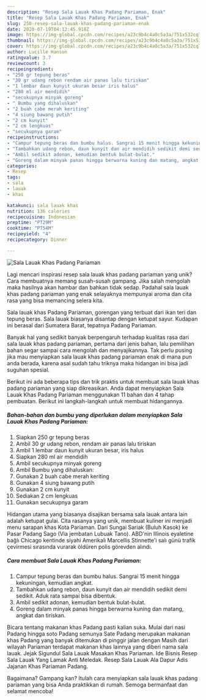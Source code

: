 ```yaml
---
description: "Resep Sala Lauak Khas Padang Pariaman, Enak"
title: "Resep Sala Lauak Khas Padang Pariaman, Enak"
slug: 250-resep-sala-lauak-khas-padang-pariaman-enak
date: 2020-07-19T04:12:45.918Z
image: https://img-global.cpcdn.com/recipes/a23c9b4c4a0c5a3a/751x532cq70/sala-lauak-khas-padang-pariaman-foto-resep-utama.jpg
thumbnail: https://img-global.cpcdn.com/recipes/a23c9b4c4a0c5a3a/751x532cq70/sala-lauak-khas-padang-pariaman-foto-resep-utama.jpg
cover: https://img-global.cpcdn.com/recipes/a23c9b4c4a0c5a3a/751x532cq70/sala-lauak-khas-padang-pariaman-foto-resep-utama.jpg
author: Lucille Hanson
ratingvalue: 3.7
reviewcount: 3
recipeingredient:
- "250 gr tepung beras"
- "30 gr udang rebon rendam air panas lalu tiriskan"
- "1 lembar daun kunyit ukuran besar iris halus"
- "280 ml air mendidih"
- "secukupnya minyak goreng"
- " Bumbu yang dihaluskan"
- "2 buah cabe merah keriting"
- "4 siung bawang putih"
- "2 cm kunyit"
- "2 cm lengkuas"
- "secukupnya garam"
recipeinstructions:
- "Campur tepung beras dan bumbu halus. Sangrai 15 menit hingga kekuningan, kemudian angkat."
- "Tambahkan udang rebon, daun kunyit dan air mendidih sedikit demi sedikit. Aduk rata sampai bisa dibentuk."
- "Ambil sedikit adonan, kemudian bentuk bulat-bulat."
- "Goreng dalam minyak panas hingga berwarna kuning dan matang, angkat dan tiriskan."
categories:
- Resep
tags:
- sala
- lauak
- khas

katakunci: sala lauak khas 
nutrition: 136 calories
recipecuisine: Indonesian
preptime: "PT29M"
cooktime: "PT54M"
recipeyield: "4"
recipecategory: Dinner

---
```



![Sala Lauak Khas Padang Pariaman](https://img-global.cpcdn.com/recipes/a23c9b4c4a0c5a3a/751x532cq70/sala-lauak-khas-padang-pariaman-foto-resep-utama.jpg)

Lagi mencari inspirasi resep sala lauak khas padang pariaman yang unik? Cara membuatnya memang susah-susah gampang. Jika salah mengolah maka hasilnya akan hambar dan bahkan tidak sedap. Padahal sala lauak khas padang pariaman yang enak selayaknya mempunyai aroma dan cita rasa yang bisa memancing selera kita.

Sala lauak khas Padang Pariaman, gorengan yang terbuat dari ikan teri dan tepung beras. Sala lauak biasanya disantap dengan ketupat sayur. Kudapan ini berasal dari Sumatera Barat, tepatnya Padang Pariaman.

Banyak hal yang sedikit banyak berpengaruh terhadap kualitas rasa dari sala lauak khas padang pariaman, pertama dari jenis bahan, lalu pemilihan bahan segar sampai cara mengolah dan menyajikannya. Tak perlu pusing jika mau menyiapkan sala lauak khas padang pariaman enak di mana pun anda berada, karena asal sudah tahu triknya maka hidangan ini bisa jadi suguhan spesial.


Berikut ini ada beberapa tips dan trik praktis untuk membuat sala lauak khas padang pariaman yang siap dikreasikan. Anda dapat menyiapkan Sala Lauak Khas Padang Pariaman menggunakan 11 bahan dan 4 tahap pembuatan. Berikut ini langkah-langkah untuk membuat hidangannya.

<!--inarticleads1-->

##### Bahan-bahan dan bumbu yang diperlukan dalam menyiapkan Sala Lauak Khas Padang Pariaman:

1. Siapkan 250 gr tepung beras
1. Ambil 30 gr udang rebon, rendam air panas lalu tiriskan
1. Ambil 1 lembar daun kunyit ukuran besar, iris halus
1. Siapkan 280 ml air mendidih
1. Ambil secukupnya minyak goreng
1. Ambil  Bumbu yang dihaluskan:
1. Gunakan 2 buah cabe merah keriting
1. Gunakan 4 siung bawang putih
1. Gunakan 2 cm kunyit
1. Sediakan 2 cm lengkuas
1. Gunakan secukupnya garam


Hidangan utama yang biasanya disajikan bersama sala lauak antara lain adalah ketupat gulai. Cita rasanya yang unik, membuat kuliner ini menjadi menu sarapan khas Kota Pariaman. Dari Sungai Sariak (Buluh Kasok) ke Pasar Padang Sago (Via jembatan Lubuak Tano). ABD&#39;nin Illinois eyaletine bağlı Chicago kentinde siyahi Amerikalı Marcellis Stinnette&#39;i salı günü trafik çevirmesi sırasında vurarak öldüren polis görevden alındı. 

<!--inarticleads2-->

##### Cara membuat Sala Lauak Khas Padang Pariaman:

1. Campur tepung beras dan bumbu halus. Sangrai 15 menit hingga kekuningan, kemudian angkat.
1. Tambahkan udang rebon, daun kunyit dan air mendidih sedikit demi sedikit. Aduk rata sampai bisa dibentuk.
1. Ambil sedikit adonan, kemudian bentuk bulat-bulat.
1. Goreng dalam minyak panas hingga berwarna kuning dan matang, angkat dan tiriskan.


Bicara tentang makanan khas Padang pasti kalian suka. Mulai dari nasi Padang hingga soto Padang semunya Sate Padang merupakan makanan khas Padang yang banyak ditemukan di pinggir jalan dengan Masih dari wilayah Pariaman terdapat makanan khas lainnya yang diberi nama sala lauak. Jejak Sigundul Sala Lauak Masakan Khas Pariaman. Ide Bisnis Resep Sala Lauak Yang Lamak Anti Meledak. Resep Sala Lauak Ala Dapur Adis Jajanan Khas Pariaman Padang. 

Bagaimana? Gampang kan? Itulah cara menyiapkan sala lauak khas padang pariaman yang bisa Anda praktikkan di rumah. Semoga bermanfaat dan selamat mencoba!
